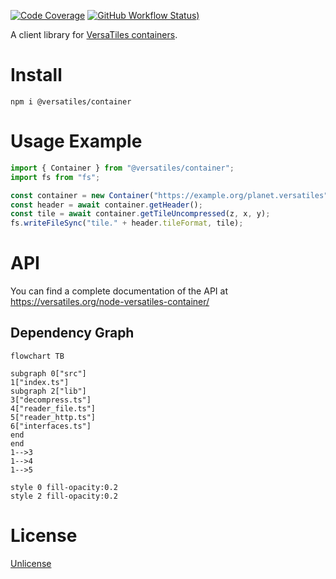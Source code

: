 [![Code Coverage](https://codecov.io/gh/versatiles-org/node-versatiles-container/branch/main/graph/badge.svg?token=IDHAI13M0K)](https://codecov.io/gh/versatiles-org/node-versatiles-container)
[![GitHub Workflow Status)](https://img.shields.io/github/actions/workflow/status/versatiles-org/node-versatiles-container/ci.yml)](https://github.com/versatiles-org/node-versatiles-container/actions/workflows/ci.yml)

A client library for [VersaTiles containers](https://github.com/versatiles-org/versatiles-spec).

# Install

`npm i @versatiles/container`

# Usage Example

```js
import { Container } from "@versatiles/container";
import fs from "fs";

const container = new Container("https://example.org/planet.versatiles");
const header = await container.getHeader();
const tile = await container.getTileUncompressed(z, x, y);
fs.writeFileSync("tile." + header.tileFormat, tile);
```

# API

You can find a complete documentation of the API at
<https://versatiles.org/node-versatiles-container/>

## Dependency Graph

<!--- This chapter is generated automatically --->

```mermaid
flowchart TB

subgraph 0["src"]
1["index.ts"]
subgraph 2["lib"]
3["decompress.ts"]
4["reader_file.ts"]
5["reader_http.ts"]
6["interfaces.ts"]
end
end
1-->3
1-->4
1-->5

style 0 fill-opacity:0.2
style 2 fill-opacity:0.2
```

# License

[Unlicense](./LICENSE.md)

